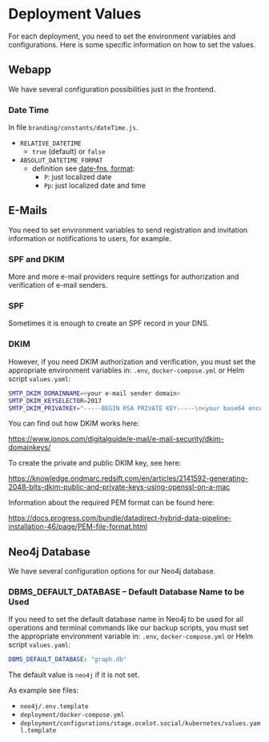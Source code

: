 # Deployment Values

For each deployment, you need to set the environment variables and configurations.
Here is some specific information on how to set the values.

## Webapp

We have several configuration possibilities just in the frontend.

### Date Time

In file `branding/constants/dateTime.js`.

- `RELATIVE_DATETIME`
  - `true` (default) or `false`
- `ABSOLUT_DATETIME_FORMAT`
  - definition see [date-fns, format](https://date-fns.org/v3.3.1/docs/format):
    - `P`: just localized date
    - `Pp`: just localized date and time

## E-Mails

You need to set environment variables to send registration and invitation information or notifications to users, for example.

### SPF and DKIM

More and more e-mail providers require settings for authorization and verification of e-mail senders.

### SPF

Sometimes it is enough to create an SPF record in your DNS.

### DKIM

However, if you need DKIM authorization and verification, you must set the appropriate environment variables in: `.env`, `docker-compose.yml` or Helm script `values.yaml`:

```bash
SMTP_DKIM_DOMAINNAME=<your e-mail sender domain>
SMTP_DKIM_KEYSELECTOR=2017
SMTP_DKIM_PRIVATKEY="-----BEGIN RSA PRIVATE KEY-----\n<your base64 encoded privat key data>\n-----END RSA PRIVATE KEY-----\n"
```

You can find out how DKIM works here:

<https://www.ionos.com/digitalguide/e-mail/e-mail-security/dkim-domainkeys/>

To create the private and public DKIM key, see here:

<https://knowledge.ondmarc.redsift.com/en/articles/2141592-generating-2048-bits-dkim-public-and-private-keys-using-openssl-on-a-mac>

Information about the required PEM format can be found here:

<https://docs.progress.com/bundle/datadirect-hybrid-data-pipeline-installation-46/page/PEM-file-format.html>

## Neo4j Database

We have several configuration options for our Neo4j database.

### DBMS_DEFAULT_DATABASE – Default Database Name to be Used

If you need to set the default database name in Neo4j to be used for all operations and terminal commands like our backup scripts, you must set the appropriate environment variable in: `.env`, `docker-compose.yml` or Helm script `values.yaml`:

```yaml
DBMS_DEFAULT_DATABASE: "graph.db"
```

The default value is `neo4j` if it is not set.

As example see files:

- `neo4j/.env.template`
- `deployment/docker-compose.yml`
- `deployment/configurations/stage.ocelot.social/kubernetes/values.yaml.template`

